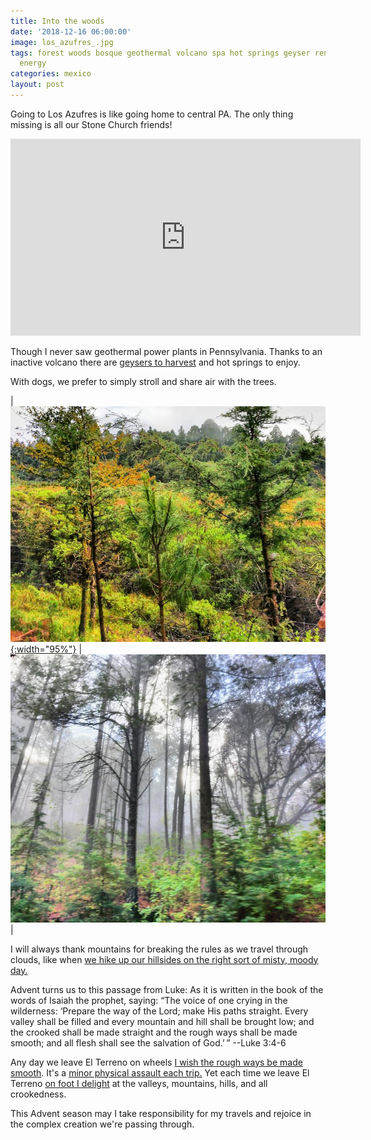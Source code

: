 ```yaml
---
title: Into the woods
date: '2018-12-16 06:00:00'
image: los_azufres_.jpg
tags: forest woods bosque geothermal volcano spa hot springs geyser renewable electricity
  energy
categories: mexico
layout: post
---
```


Going to Los Azufres is like going home to central PA. The only thing missing is all our Stone Church friends!

<iframe width="560" height="315" src="https://www.youtube-nocookie.com/embed/bYVcbA7Ql3o" frameborder="0" allow="accelerometer; autoplay; encrypted-media; gyroscope; picture-in-picture" allowfullscreen></iframe>

Though I never saw geothermal power plants in Pennsylvania. Thanks to an inactive volcano there are [geysers to harvest](http://www.annalisagross.com/home/geothermal) and hot springs to enjoy.

With dogs, we prefer to simply stroll and share air with the trees.

| [![](/images/los_azufres3_.jpg){:width="95%"}](/images/los_azufres3.jpg) | [![](/images/los_azufres2_.jpg)](/images/los_azufres2.jpg) |

I will always thank mountains for breaking the rules as we travel through clouds, like when [we hike up our hillsides on the right sort of misty, moody day.](https://reverdecer.annalisagross.com/2018/10/12/what-planet-is-this/)

Advent turns us to this passage from Luke:
     As it is written in the book of the words of Isaiah the prophet, saying: “The voice of one crying in the wilderness: ‘Prepare the way of the Lord;  make His paths straight. Every valley shall be filled and every mountain and hill shall be brought low; and the crooked shall be made straight and the rough ways shall be made smooth; and all flesh shall see the salvation of God.’ ”
																																																																															--Luke 3:4-6
																																																																															
Any day we leave El Terreno on wheels [I wish the rough ways be made smooth](https://reverdecer.annalisagross.com/2018/09/02/la-colina-de-la-muerte/). It's a [minor physical assault each trip.](http://reverdecer.annalisagross.com/2018/12/11/time-for-that-bottle-of-wine/) Yet each time we leave El Terreno [on foot I delight](http://reverdecer.annalisagross.com/2018/12/10/flowers-of-mexico/) at the valleys, mountains, hills, and all crookedness.

This Advent season may I take responsibility for my travels and rejoice in the complex creation we're passing through.